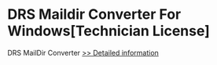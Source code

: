 # DRS Maildir Converter For Windows[Technician License]
DRS MailDir Converter
[>> Detailed information](https://secure.shareit.com/shareit/product.html?productid=301004327&affiliateid=200057808)